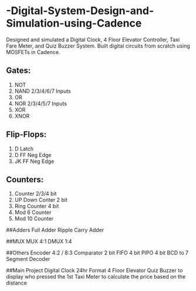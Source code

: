 # -Digital-System-Design-and-Simulation-using-Cadence
 Designed and simulated a Digital Clock, 4 Floor Elevator Controller, Taxi Fare Meter, and Quiz Buzzer System. Built digital  circuits from scratch using MOSFETs in Cadence. 

## Gates:
1. NOT
2. NAND 2/3/4/6/7 Inputs
3. OR
4. NOR 2/3/4/5/7 Inputs
5. XOR
6. XNOR


## Flip-Flops:
1. D Latch 
2. D FF Neg Edge
3. JK FF Neg Edge

## Counters:
1. Counter 2/3/4 bit
2. UP Down Conter 2 bit
3. Ring Counter 4 bit
4. Mod 6 Counter
5. Mod 10 Counter

##Adders
Full Adder
Ripple Carry Adder

##MUX
MUX 4:1 
DMUX 1:4 

##Others
Encoder 4:2 / 8:3 
Comparator 2 bit
FIFO 4 bit
PIPO 4 bit
BCD to 7 Segment Decoder

##Main Project
Digital Clock 24hr Format
4 Floor Elevator
Quiz Buzzer to display who pressed the 1st
Taxi Meter to calculate the price based on the distance



